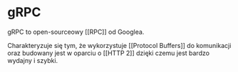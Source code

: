 # gRPC

gRPC to open-sourceowy [[RPC]]  od Googlea.

Charakteryzuje się tym, że wykorzystuje [[Protocol Buffers]] do komunikacji oraz budowany jest w oparciu o [[HTTP 2]] dzięki czemu jest bardzo wydajny i szybki. 